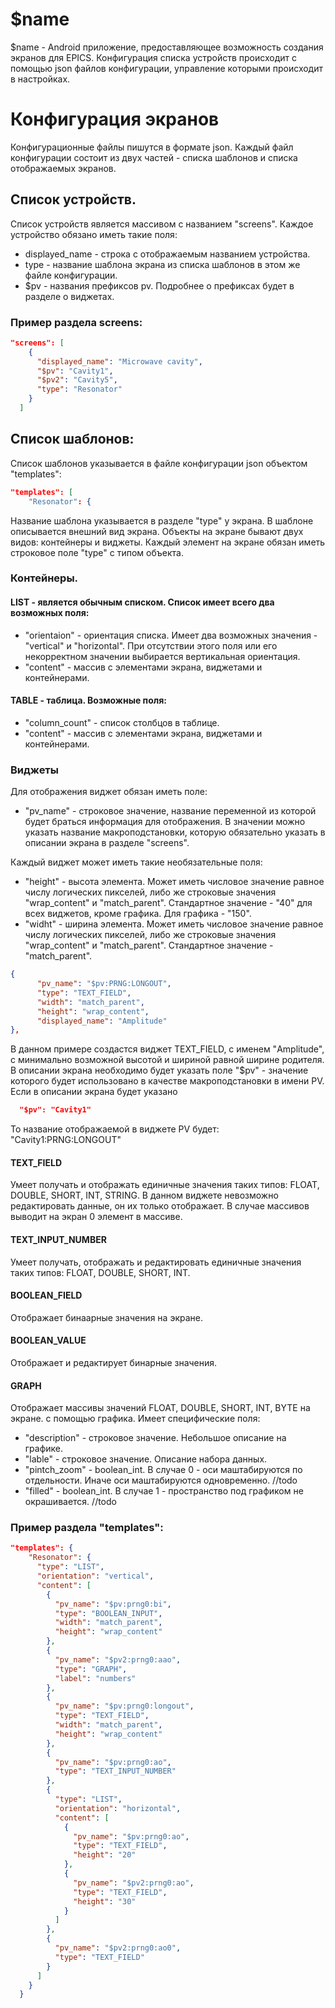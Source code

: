 # $name
$name - Android приложение, предоставляющее возможность создания экранов для EPICS. Конфигурация списка устройств происходит с помощью json файлов конфигурации, управление которыми происходит в настройках.

# Конфигурация экранов
Конфигурационные файлы пишутся в формате json. Каждый файл конфигурации состоит из двух частей - списка шаблонов и списка отображаемых экранов.

## Список устройств.
Список устройств является массивом с названием "screens".
Каждое устройство обязано иметь такие поля:
* displayed_name - строка с отображаемым названием устройства.
* type - название шаблона экрана из списка шаблонов в этом же файле конфигурации.
* $pv - названия префиксов pv. Подробнее о префиксах будет в разделе о виджетах.

### Пример раздела screens:
``` json
"screens": [
    {
      "displayed_name": "Microwave cavity",
      "$pv": "Cavity1",
      "$pv2": "Cavity5",
      "type": "Resonator"
    }
  ]
```

## Список шаблонов:
Список шаблонов указывается в файле конфигурации json объектом "templates":
``` json
"templates": [
    "Resonator": {
```
Название шаблона указывается в разделе "type" у экрана. В шаблоне описывается внешний вид экрана. Объекты на экране бывают двух видов: контейнеры и виджеты. Каждый элемент на экране обязан иметь строковое поле "type" с типом объекта.

### Контейнеры.
#### LIST - является обычным списком. Список имеет всего два возможных поля:
* "orientaion" - ориентация списка. Имеет два возможных значения - "vertical" и "horizontal". При отсутствии этого поля или его некорректном значении выбирается вертикальная ориентация.
* "content" - массив с элементами экрана, виджетами и контейнерами.

#### TABLE - таблица. Возможные поля:
* "column_count" - список столбцов в таблице.
* "content" - массив с элементами экрана, виджетами и контейнерами.

### Виджеты
Для отображения виджет обязан иметь поле:
* "pv_name" - строковое значение, название переменной из которой будет браться информация для отображения. В значении можно указать название макроподстановки, которую обязательно указать в описании экрана в разделе "screens".

Каждый виджет может иметь такие необязательные поля:
* "height" - высота элемента. Может иметь числовое значение равное числу логических пикселей, либо же строковые значения "wrap_content" и "match_parent". Стандартное значение - "40" для всех виджетов, кроме графика. Для графика - "150".
* "widht" - ширина элемента. Может иметь числовое значение равное числу логических пикселей, либо же строковые значения "wrap_content" и "match_parent". Стандартное значение - "match_parent".

``` json
{
      "pv_name": "$pv:PRNG:LONGOUT",
      "type": "TEXT_FIELD",
      "width": "match_parent",
      "height": "wrap_content",
      "displayed_name": "Amplitude"
},
```
В данном примере создастся виджет TEXT_FIELD, с именем "Amplitude", с минимально возможной высотой и шириной равной ширине родителя.
В описании экрана необходимо будет указать поле "$pv" - значение которого будет использовано в качестве макроподстановки в имени PV. Если в описании экрана будет указано
``` json
  "$pv": "Cavity1"
```
То название отображаемой в виджете PV будет: "Cavity1:PRNG:LONGOUT"

#### TEXT_FIELD
Умеет получать и отображать единичные значения таких типов: FLOAT, DOUBLE, SHORT, INT, STRING. В данном виджете невозможно редактировать данные, он их только отображает. В случае массивов выводит на экран 0 элемент в массиве.

####  TEXT_INPUT_NUMBER
Умеет получать, отображать и редактировать единичные значения таких типов: FLOAT, DOUBLE, SHORT, INT.

#### BOOLEAN_FIELD
Отображает бинаарные значения на экране.

#### BOOLEAN_VALUE
Отображает и редактирует бинарные значения.

#### GRAPH 
Отображает массивы значений FLOAT, DOUBLE, SHORT, INT, BYTE на экране. с помощью графика.
Имеет специфические поля:
* "description" - строковое значение. Небольшое описание на графике.
* "lable" - строковое значение. Описание набора данных.
* "pintch_zoom" - boolean_int. В случае 0 - оси маштабируются по отдельности. Иначе оси маштабируются одновременно. //todo
* "filled" - boolean_int. В случае 1 - пространство под графиком не окрашивается. //todo

### Пример раздела "templates":
``` json
"templates": {
    "Resonator": {
      "type": "LIST",
      "orientation": "vertical",
      "content": [
        {
          "pv_name": "$pv:prng0:bi",
          "type": "BOOLEAN_INPUT",
          "width": "match_parent",
          "height": "wrap_content"
        },
        {
          "pv_name": "$pv2:prng0:aao",
          "type": "GRAPH",
          "label": "numbers"
        },
        {
          "pv_name": "$pv:prng0:longout",
          "type": "TEXT_FIELD",
          "width": "match_parent",
          "height": "wrap_content"
        },
        {
          "pv_name": "$pv:prng0:ao",
          "type": "TEXT_INPUT_NUMBER"
        },
        {
          "type": "LIST",
          "orientation": "horizontal",
          "content": [
            {
              "pv_name": "$pv:prng0:ao",
              "type": "TEXT_FIELD",
              "height": "20"
            },
            {
              "pv_name": "$pv2:prng0:ao",
              "type": "TEXT_FIELD",
              "height": "30"
            }
          ]
        },
        {
          "pv_name": "$pv2:prng0:ao0",
          "type": "TEXT_FIELD"
        }
      ]
    }
  }
  ```
